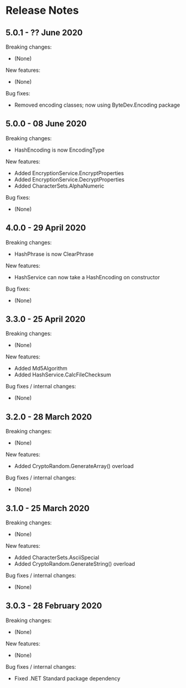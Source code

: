 # Release Notes

## 5.0.1 - ?? June 2020

Breaking changes:
- (None)

New features:
- (None)

Bug fixes:
- Removed encoding classes; now using ByteDev.Encoding package

## 5.0.0 - 08 June 2020

Breaking changes:
- HashEncoding is now EncodingType

New features:
- Added EncryptionService.EncryptProperties
- Added EncryptionService.DecryptProperties
- Added CharacterSets.AlphaNumeric

Bug fixes:
- (None)

## 4.0.0 - 29 April 2020

Breaking changes:
- HashPhrase is now ClearPhrase

New features:
- HashService can now take a HashEncoding on constructor

Bug fixes:
- (None)

## 3.3.0 - 25 April 2020

Breaking changes:
- (None)

New features:
- Added Md5Algorithm
- Added HashService.CalcFileChecksum

Bug fixes / internal changes:
- (None)

## 3.2.0 - 28 March 2020

Breaking changes:
- (None)

New features:
- Added CryptoRandom.GenerateArray() overload

Bug fixes / internal changes:
- (None)

## 3.1.0 - 25 March 2020

Breaking changes:
- (None)

New features:
- Added CharacterSets.AsciiSpecial
- Added CryptoRandom.GenerateString() overload

Bug fixes / internal changes:
- (None)

## 3.0.3 - 28 February 2020

Breaking changes:
- (None)

New features:
- (None)

Bug fixes / internal changes:
- Fixed .NET Standard package dependency
